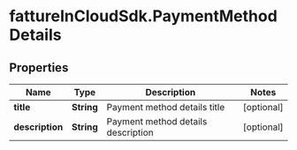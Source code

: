# fattureInCloudSdk.PaymentMethodDetails

## Properties

Name | Type | Description | Notes
------------ | ------------- | ------------- | -------------
**title** | **String** | Payment method details title | [optional] 
**description** | **String** | Payment method details description | [optional] 


